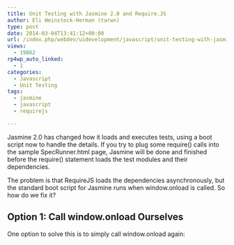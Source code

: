 ```yaml
---
title: Unit Testing with Jasmine 2.0 and Require.JS
author: Eli Weinstock-Herman (tarwn)
type: post
date: 2014-03-04T13:41:12+00:00
url: /index.php/webdev/uidevelopment/javascript/unit-testing-with-jasmine-2-0-and-require-js/
views:
  - 19862
rp4wp_auto_linked:
  - 1
categories:
  - Javascript
  - Unit Testing
tags:
  - jasmine
  - javascript
  - requirejs

---
```

Jasmine 2.0 has changed how it loads and executes tests, using a boot script now to handle the details. If you try to plug some require() calls into the sample SpecRunner.html page, Jasmine will be done and finished before the require() statement loads the test modules and their dependencies.

The problem is that RequireJS loads the dependencies asynchronously, but the standard boot script for Jasmine runs when window.onload is called. So how do we fix it?

## Option 1: Call window.onload Ourselves

One option to solve this is to simply call window.onload again:

<pre><script type="text/javascript" src="tests/lib/jasmine-2.0.0/jasmine.js"&gt;</script&gt;
<script type="text/javascript" src="tests/lib/jasmine-2.0.0/jasmine-html.js"&gt;</script&gt;
<script type="text/javascript" src="tests/lib/jasmine-2.0.0/boot.js"&gt;</script&gt;
<script type="text/javascript" src="lib/require-2.1.8.min.js" data-main="test-main"&gt;</script&gt;

<script type="text/javascript"&gt;
	// list spec files here
	require([
		"spec/someAwesomeProcess.spec",
		"spec/anotherAwesomeProcess.spec"

	], function () {
		window.onload();
	});
</script&gt;</pre>

But that&#8217;s icky and causes you to have two test bars across the screen (and probably doesn&#8217;t work well with other reporters either).

[<img src="/wp-content/uploads/2014/02/JasmineDoubleFail.png" alt="JasmineDoubleFail" width="726" height="182" class="aligncenter size-full wp-image-2477" srcset="/wp-content/uploads/2014/02/JasmineDoubleFail.png 726w, /wp-content/uploads/2014/02/JasmineDoubleFail-300x75.png 300w" sizes="(max-width: 726px) 100vw, 726px" />][1]

Yeah, that&#8217;s special.

## Option 2: Custom Boot Script

Or we can fix the root cause, the fact that the tests are running on window.onload and that doesn&#8217;t play well with AMD. The boot script included with Jasmine is supposed to be a template that can be customized to your own needs, so let&#8217;s take advantage of that. Copying the existing boot script, we can replace the section that registers the tests to onload with one that will add a callable method to the window:

**boot-without-onload.js**

<pre>/**
   * ## Execution
   *
   * No onload, only on demand now
   */

  window.executeTests = function(){
    htmlReporter.initialize();
    env.execute();
  };</pre>

And then update our SpecRunner to include this replacement boot script and require the test files prior to executing the tests:

<pre><script type="text/javascript" src="tests/lib/jasmine-2.0.0/jasmine.js"&gt;</script&gt;
    <script type="text/javascript" src="tests/lib/jasmine-2.0.0/jasmine-html.js"&gt;</script&gt;
    <script type="text/javascript" src="tests/lib/jasmine-2.0.0/boot-without-onload.js"&gt;</script&gt;
    <script type="text/javascript" src="lib/require-2.1.8.min.js" data-main="test-main"&gt;</script&gt;

    <script type="text/javascript"&gt;
        // list spec files here
        require([
            "spec/someAwesomeProcess.spec",
            "spec/anotherAwesomeProcess.spec"

        ], function () {
            window.executeTests();
        });
    </script&gt;</pre>

And there we go, Jasmine is now working exactly the same as if we were running without RequireJS (and had pasted 500 script tags in the file).

 [1]: /wp-content/uploads/2014/02/JasmineDoubleFail.png